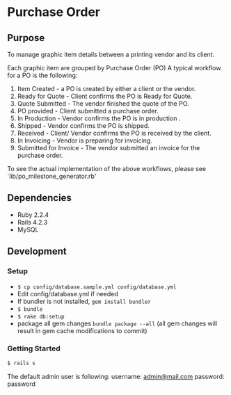 # Purchase Order

## Purpose

To manage graphic item details between a printing vendor and its client.

Each graphic item are grouped by Purchase Order (PO)
A typical workflow for a PO is the following:
1) Item Created - a PO is created by either a client or the vendor.
2) Ready for Quote - Client confirms the PO is Ready for Quote.
3) Quote Submitted - The vendor finished the quote of the PO.
4) PO provided - Client submitted a purchase order.
5) In Production - Vendor confirms the PO is in production .
6) Shipped - Vendor confirms the PO is shipped.
7) Received - Client/ Vendor confirms the PO is received by the client.
8) In Invoicing - Vendor is preparing for invoicing.
9) Submitted for Invoice - The vendor submitted an invoice for the purchase order.

To see the actual implementation of the above workflows, please see `lib/po_milestone_generator.rb'

## Dependencies
- Ruby  2.2.4
- Rails 4.2.3
- MySQL

## Development

### Setup
- ```$ cp config/database.sample.yml config/database.yml```
- Edit config/database.yml if needed
- If bundler is not installed, ```gem install bundler```
- ```$ bundle```
- ```$ rake db:setup```
- package all gem changes ```bundle package --all``` (all gem changes will result in gem cache modifications to commit)

### Getting Started

```bash
$ rails s
```
The default admin user is following:
username: admin@mail.com
password: password



